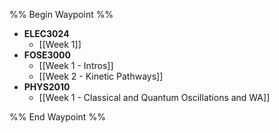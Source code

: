 %% Begin Waypoint %%
- **ELEC3024**
	- [[Week 1]]
- **FOSE3000**
	- [[Week 1 - Intros]]
	- [[Week 2 - Kinetic Pathways]]
- **PHYS2010**
	- [[Week 1 - Classical and Quantum Oscillations and WA]]

%% End Waypoint %%
